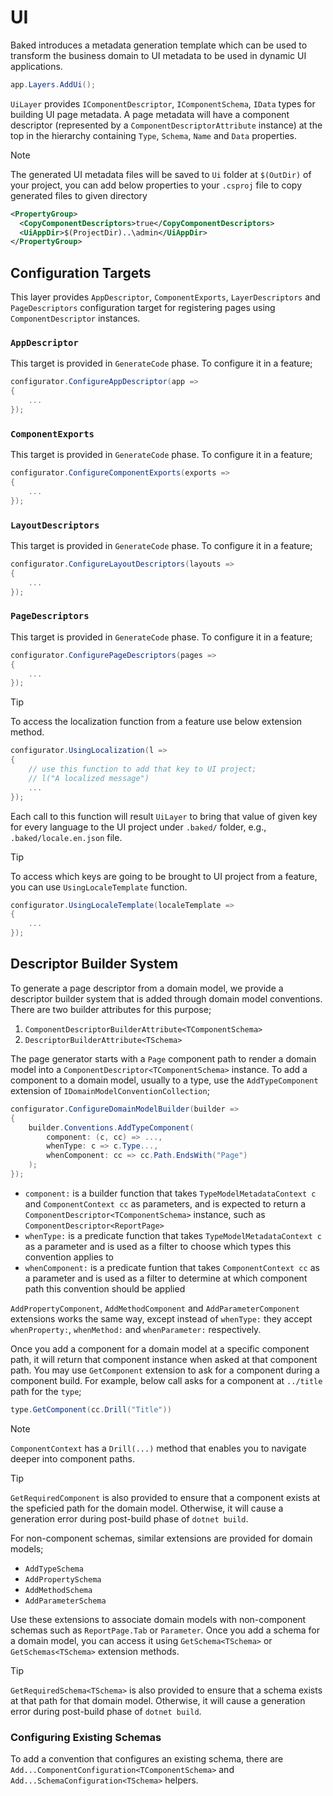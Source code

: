 # UI

Baked introduces a metadata generation template which can be used to transform
the business domain to UI metadata to be used in dynamic UI applications.

```csharp
app.Layers.AddUi();
```

`UiLayer` provides `IComponentDescriptor`, `IComponentSchema`, `IData` types for
building UI page metadata. A page metadata will have a component descriptor
(represented by a `ComponentDescriptorAttribute` instance) at the top in the
hierarchy containing `Type`, `Schema`, `Name` and `Data` properties.

> [!NOTE]
>
> The generated UI metadata files will be saved to `Ui` folder at `$(OutDir)` of
> your project, you can add below properties to your `.csproj` file to copy
> generated files to given directory
>
>```xml
> <PropertyGroup>
>   <CopyComponentDescriptors>true</CopyComponentDescriptors>
>   <UiAppDir>$(ProjectDir)..\admin</UiAppDir>
> </PropertyGroup>
>```

## Configuration Targets

This layer provides `AppDescriptor`, `ComponentExports`, `LayerDescriptors`
and `PageDescriptors` configuration target for registering pages using
`ComponentDescriptor` instances.

### `AppDescriptor`

This target is provided in `GenerateCode` phase. To configure it in a feature;

```csharp
configurator.ConfigureAppDescriptor(app =>
{
    ...
});
```

### `ComponentExports`

This target is provided in `GenerateCode` phase. To configure it in a feature;

```csharp
configurator.ConfigureComponentExports(exports =>
{
    ...
});
```

### `LayoutDescriptors`

This target is provided in `GenerateCode` phase. To configure it in a feature;

```csharp
configurator.ConfigureLayoutDescriptors(layouts =>
{
    ...
});
```

### `PageDescriptors`

This target is provided in `GenerateCode` phase. To configure it in a feature;

```csharp
configurator.ConfigurePageDescriptors(pages =>
{
    ...
});
```

> [!TIP]
>
> To access the localization function from a feature use below extension method.
>
> ```csharp
> configurator.UsingLocalization(l =>
> {
>     // use this function to add that key to UI project;
>     // l("A localized message")
>     ...
> });
> ```
>
> Each call to this function will result `UiLayer` to bring that value of given
> key for every language to the UI project under `.baked/` folder, e.g.,
> `.baked/locale.en.json` file.

> [!TIP]
>
> To access which keys are going to be brought to UI project from a feature, you
> can use `UsingLocaleTemplate` function.
>
> ```csharp
> configurator.UsingLocaleTemplate(localeTemplate =>
> {
>     ...
> });
> ```

## Descriptor Builder System

To generate a page descriptor from a domain model, we provide a descriptor
builder system that is added through domain model conventions. There are two
builder attributes for this purpose;

1. `ComponentDescriptorBuilderAttribute<TComponentSchema>`
2. `DescriptorBuilderAttribute<TSchema>`

The page generator starts with a `Page` component path to render a domain model
into a `ComponentDescriptor<TComponentSchema>` instance. To add a component to a
domain model, usually to a type, use the `AddTypeComponent` extension of
`IDomainModelConventionCollection`;

```csharp
configurator.ConfigureDomainModelBuilder(builder =>
{
    builder.Conventions.AddTypeComponent(
        component: (c, cc) => ...,
        whenType: c => c.Type...,
        whenComponent: cc => cc.Path.EndsWith("Page")
    );
});
```

- `component:` is a builder function that takes `TypeModelMetadataContext c` and
  `ComponentContext cc` as parameters, and is expected to return a
  `ComponentDescriptor<TComponentSchema>` instance, such as
  `ComponentDescriptor<ReportPage>`
- `whenType:` is a predicate function that takes `TypeModelMetadataContext c` as
  a parameter and is used as a filter to choose which types this convention
  applies to
- `whenComponent:` is a predicate funtion that takes `ComponentContext cc` as a
  parameter and is used as a filter to determine at which component path this
  convention should be applied

`AddPropertyComponent`, `AddMethodComponent` and `AddParameterComponent`
extensions works the same way, except instead of `whenType:` they accept
`whenProperty:`, `whenMethod:` and `whenParameter:` respectively.

Once you add a component for a domain model at a specific component path, it
will return that component instance when asked at that component path. You may
use `GetComponent` extension to ask for a component during a component build.
For example, below call asks for a component at `../title` path for the `type`;

```csharp
type.GetComponent(cc.Drill("Title"))
```

> [!NOTE]
>
> `ComponentContext` has a `Drill(...)` method that enables you to navigate
> deeper into component paths.

> [!TIP]
>
> `GetRequiredComponent` is also provided to ensure that a component exists at
> the speficied path for the domain model. Otherwise, it will cause a generation
> error during post-build phase of `dotnet build`.

For non-component schemas, similar extensions are provided for domain models;

- `AddTypeSchema`
- `AddPropertySchema`
- `AddMethodSchema`
- `AddParameterSchema`

Use these extensions to associate domain models with non-component schemas such
as `ReportPage.Tab` or `Parameter`. Once you add a schema for a domain model,
you can access it using `GetSchema<TSchema>` or `GetSchemas<TSchema>` extension
methods.

> [!TIP]
>
> `GetRequiredSchema<TSchema>` is also provided to ensure that a schema exists
> at that path for that domain model. Otherwise, it will cause a generation
> error during post-build phase of `dotnet build`.

### Configuring Existing Schemas

To add a convention that configures an existing schema, there are
`Add...ComponentConfiguration<TComponentSchema>` and
`Add...SchemaConfiguration<TSchema>` helpers.
